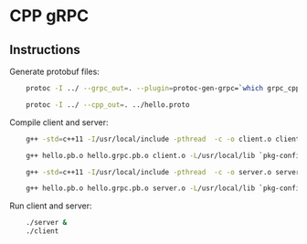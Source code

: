 # CPP gRPC

## Instructions

Generate protobuf files:

```sh
    protoc -I ../ --grpc_out=. --plugin=protoc-gen-grpc=`which grpc_cpp_plugin` ../hello.proto

    protoc -I ../ --cpp_out=. ../hello.proto
```

Compile client and server:

```sh
    g++ -std=c++11 -I/usr/local/include -pthread  -c -o client.o client.cpp

    g++ hello.pb.o hello.grpc.pb.o client.o -L/usr/local/lib `pkg-config --libs grpc++ grpc` -lgrpc++_reflection -lprotobuf -lpthread -ldl -o client

    g++ -std=c++11 -I/usr/local/include -pthread  -c -o server.o server.cpp

    g++ hello.pb.o hello.grpc.pb.o server.o -L/usr/local/lib `pkg-config --libs grpc++ grpc` -lgrpc++_reflection -lprotobuf -lpthread -ldl -o server
```

Run client and server:

```sh
    ./server &
    ./client
```
